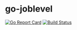 # go-joblevel

[![Go Report Card](https://goreportcard.com/badge/github.com/jerheff/go-joblevel)](https://goreportcard.com/report/github.com/jerheff/go-joblevel)
[![Build Status](https://travis-ci.com/jerheff/go-joblevel.svg?branch=main)](https://travis-ci.com/jerheff/go-joblevel)
